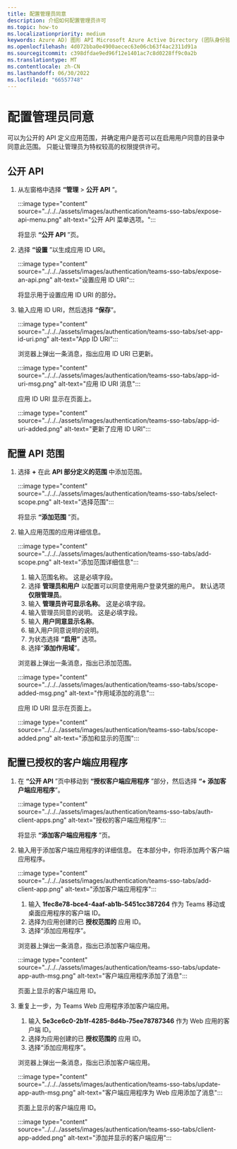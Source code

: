 ```yaml
---
title: 配置管理员同意
description: 介绍如何配置管理员许可
ms.topic: how-to
ms.localizationpriority: medium
keywords: Azure AD) 图形 API Microsoft Azure Active Directory (团队身份验证选项卡
ms.openlocfilehash: 4d072bba0e4900aecec63e06cb63f4ac2311d91a
ms.sourcegitcommit: c398dfdae9ed96f12e1401ac7c8d0228ff9c0a2b
ms.translationtype: MT
ms.contentlocale: zh-CN
ms.lasthandoff: 06/30/2022
ms.locfileid: "66557748"
---
```

# <a name="configure-admin-consent"></a>配置管理员同意

可以为公开的 API 定义应用范围，并确定用户是否可以在启用用户同意的目录中同意此范围。 只能让管理员为特权较高的权限提供许可。

## <a name="to-expose-an-api"></a>公开 API

1. 从左窗格中选择 **“管理** > **公开 API** ”。

    :::image type="content" source="../../../assets/images/authentication/teams-sso-tabs/expose-api-menu.png" alt-text="公开 API 菜单选项。":::

    将显示 **“公开 API** ”页。

1. 选择 **“设置** ”以生成应用 ID URI。

    :::image type="content" source="../../../assets/images/authentication/teams-sso-tabs/expose-an-api.png" alt-text="设置应用 ID URI":::

    将显示用于设置应用 ID URI 的部分。

1. 输入应用 ID URI，然后选择 **“保存**”。

    :::image type="content" source="../../../assets/images/authentication/teams-sso-tabs/set-app-id-uri.png" alt-text="App ID URI":::

    浏览器上弹出一条消息，指出应用 ID URI 已更新。

    :::image type="content" source="../../../assets/images/authentication/teams-sso-tabs/app-id-uri-msg.png" alt-text="应用 ID URI 消息":::

    应用 ID URI 显示在页面上。

    :::image type="content" source="../../../assets/images/authentication/teams-sso-tabs/app-id-uri-added.png" alt-text="更新了应用 ID URI":::

## <a name="to-configure-api-scope"></a>配置 API 范围

1. 选择 **+** 在此 **API 部分定义的范围** 中添加范围。

    :::image type="content" source="../../../assets/images/authentication/teams-sso-tabs/select-scope.png" alt-text="选择范围":::

    将显示 **“添加范围** ”页。

1. 输入应用范围的应用详细信息。

    :::image type="content" source="../../../assets/images/authentication/teams-sso-tabs/add-scope.png" alt-text="添加范围详细信息":::

    1. 输入范围名称。 这是必填字段。
    1. 选择 **管理员和用户** 以配置可以同意使用用户登录凭据的用户。 默认选项 **仅限管理员**。
    1. 输入 **管理员许可显示名称**。 这是必填字段。
    1. 输入管理员同意的说明。 这是必填字段。
    1. 输入 **用户同意显示名称**。
    1. 输入用户同意说明的说明。
    1. 为状态选择 **“启用”** 选项。
    1. 选择“**添加作用域**”。

    浏览器上弹出一条消息，指出已添加范围。

    :::image type="content" source="../../../assets/images/authentication/teams-sso-tabs/scope-added-msg.png" alt-text="作用域添加的消息":::

    应用 ID URI 显示在页面上。

    :::image type="content" source="../../../assets/images/authentication/teams-sso-tabs/scope-added.png" alt-text="添加和显示的范围":::

## <a name="to-configure-authorized-client-application"></a>配置已授权的客户端应用程序

1. 在 **“公开 API** ”页中移动到 **“授权客户端应用程序** ”部分，然后选择 **“+ 添加客户端应用程序**”。

    :::image type="content" source="../../../assets/images/authentication/teams-sso-tabs/auth-client-apps.png" alt-text="授权的客户端应用程序":::

    将显示 **“添加客户端应用程序** ”页。

1. 输入用于添加客户端应用程序的详细信息。 在本部分中，你将添加两个客户端应用程序。

    :::image type="content" source="../../../assets/images/authentication/teams-sso-tabs/add-client-app.png" alt-text="添加客户端应用程序":::

    1. 输入 **1fec8e78-bce4-4aaf-ab1b-5451cc387264** 作为 Teams 移动或桌面应用程序的客户端 ID。
    1. 选择为应用创建的已 **授权范围的** 应用 ID。
    1. 选择“添加应用程序”。

    浏览器上弹出一条消息，指出已添加客户端应用。

    :::image type="content" source="../../../assets/images/authentication/teams-sso-tabs/update-app-auth-msg.png" alt-text="客户端应用程序添加了消息":::

    页面上显示的客户端应用 ID。

1. 重复上一步，为 Teams Web 应用程序添加客户端应用。

    1. 输入 **5e3ce6c0-2b1f-4285-8d4b-75ee78787346** 作为 Web 应用的客户端 ID。
    1. 选择为应用创建的已 **授权范围的** 应用 ID。
    1. 选择“添加应用程序”。

    浏览器上弹出一条消息，指出已添加客户端应用。

    :::image type="content" source="../../../assets/images/authentication/teams-sso-tabs/update-app-auth-msg.png" alt-text="客户端应用程序为 Web 应用添加了消息":::

    页面上显示的客户端应用 ID。

    :::image type="content" source="../../../assets/images/authentication/teams-sso-tabs/client-app-added.png" alt-text="添加并显示的客户端应用":::
